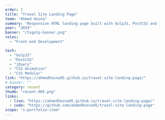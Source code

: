 ```yaml
---
order: 2
title: "Travel Site Landing Page"
team: "Ahmed Hosna"
summary: "Responsive HTML landing page built with GulpJS, PostCSS and jQuery and Modular CSS."
year: "2019"
banner: "/tsgulp-banner.png"
roles:
  - "Front-end Development"

tech:
  - "GulpJS"
  - "PostCSS"
  - "jQuery"
  - "CSS Animation"
  - "CSS Modular"
link: "https://ahmedhosna95.github.io/travel-site-landing-page/"
# banner: ""
category: recent
thumb: "recent-005.png"
links:
  - live: "https://ahmedhosna95.github.io/travel-site-landing-page/"
  - code: "https://github.com/ahmedhosna95/travel-site-landing-page"
scope: "s-portfolio-item"
---
```


